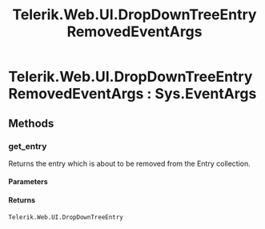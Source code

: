 ﻿---
title: Telerik.Web.UI.DropDownTreeEntryRemovedEventArgs
page_title: Client-side API Reference
description: Client-side API Reference
---

# Telerik.Web.UI.DropDownTreeEntryRemovedEventArgs : Sys.EventArgs 

## Methods

### get_entry

Returns the entry which is about to be removed from the Entry collection.

#### Parameters

#### Returns

`Telerik.Web.UI.DropDownTreeEntry`